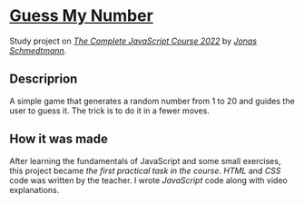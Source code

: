 # [Guess My Number](https://natagarl.github.io/guess-my-number/)

Study project on [_The Complete JavaScript Course 2022_](https://www.udemy.com/course/the-complete-javascript-course/) by [_Jonas Schmedtmann_](https://www.udemy.com/user/jonasschmedtmann/).

## Descriprion

A simple game that generates a random number from 1 to 20 and guides the user to guess it. The trick is to do it in a fewer moves.

## How it was made

After learning the fundamentals of JavaScript and some small exercises, this project became _the first practical task in the course_. _HTML_ and _CSS_ code was written by the teacher. I wrote _JavaScript_ code along with video explanations.

